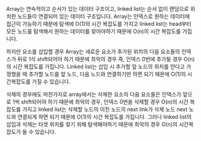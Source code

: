 Array는 연속적이고 순서가 있는 데이터 구조이고, linked list는 순서 없이 랜덤으로 위치한 노드들이 연결되어 있는 데이터 구조입니다.
Array는 인덱스로 원하는 데이터에 접근이 가능하기 때문에 탐색에 O(1)의 시간 복잡도를 가지고 linked list는 head부터 모든 노드를 탐색해서 원하는 데이터를 찾아야하기 때문에 O(n)의 시간 복잡도를 가집니다.

하지만 요소를 삽입할 경우 Array는 새로운 요소가 추가된 위치의 다음 요소들의 인덱스가 뒤로 1식 shift되어야 하기 때문에 최악의 경우 즉, 인덱스 0번에 추가될 경우 O(n)의 시간 복잡도를 가집니다. Linked list는 삽입 시 추가할 앞 노드의 위치를 안다고 가정했을 때 추가할 노드를 앞 노드, 다음 노드와 연결하기만 하면 되기 때문에 O(1)의 시간복잡도를 가질 수 있습니다. 

삭제의 경우에도 마찬가지로 array에서는 삭제한 요소의 다음 요소들은 인덱스가 앞으로 1씩 shift되어야 하기 때문에 최악의 경우, 인덱스 0번을 삭제할 경우 O(n)의 시간 복잡도를 가지고 linked list는 삭제할 노드의 이전 노드의 next link가 삭제 노드 next 노드와 연결되게 하면 되기 때문에 O(1)의 시간 복잡도를 가집니다. 그러나 linked list의 삽입과 삭제는 타겟 위치를 찾기 위해 탐색해야하기 때문에 최악의 경우 O(n)의 시간복잡도가 들 수 있습니다. 